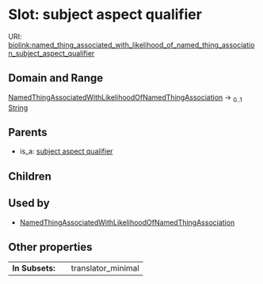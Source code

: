 
# Slot: subject aspect qualifier




URI: [biolink:named_thing_associated_with_likelihood_of_named_thing_association_subject_aspect_qualifier](https://w3id.org/biolink/named_thing_associated_with_likelihood_of_named_thing_association_subject_aspect_qualifier)


## Domain and Range

[NamedThingAssociatedWithLikelihoodOfNamedThingAssociation](NamedThingAssociatedWithLikelihoodOfNamedThingAssociation.md) &#8594;  <sub>0..1</sub> [String](types/String.md)

## Parents

 *  is_a: [subject aspect qualifier](subject_aspect_qualifier.md)

## Children


## Used by

 * [NamedThingAssociatedWithLikelihoodOfNamedThingAssociation](NamedThingAssociatedWithLikelihoodOfNamedThingAssociation.md)

## Other properties

|  |  |  |
| --- | --- | --- |
| **In Subsets:** | | translator_minimal |


